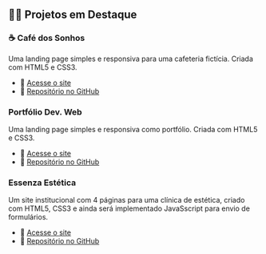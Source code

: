 ## 👨‍💻 Projetos em Destaque

### ☕ Café dos Sonhos
Uma landing page simples e responsiva para uma cafeteria fictícia. Criada com HTML5 e CSS3.
- 🔗 [Acesse o site](https://coderBrunobs.github.io/landing-page-cafe-dos-sonhos)
- 📁 [Repositório no GitHub](https://github.com/coderBrunobs/landing-page-cafe-dos-sonhos)

### Portfólio Dev. Web
Uma landing page simples e responsiva como portfólio. Criada com HTML5 e CSS3.
- 🔗 [Acesse o site](https://coderbrunobs.github.io/portfolio-bruno-barbosa/)
- 📁 [Repositório no GitHub](https://github.com/coderBrunobs/portfolio-bruno-barbosa)

### Essenza Estética
Um site institucional com 4 páginas para uma clínica de estética, criado com HTML5, CSS3 e ainda será implementado JavaSscript para envio de formulários.
- 🔗 [Acesse o site](https://coderbrunobs.github.io/essenza-estetica/)
- 📁 [Repositório no GitHub](https://github.com/coderBrunobs/essenza-estetica)
